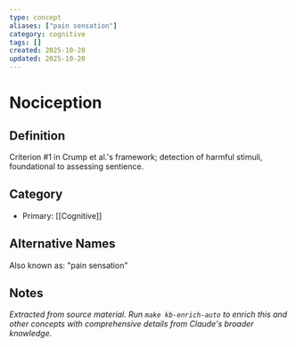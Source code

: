 ```yaml
---
type: concept
aliases: ["pain sensation"]
category: cognitive
tags: []
created: 2025-10-20
updated: 2025-10-20
---
```


# Nociception

## Definition

Criterion #1 in Crump et al.'s framework; detection of harmful stimuli, foundational to assessing sentience.

## Category

- Primary: [[Cognitive]]

## Alternative Names

Also known as: "pain sensation"

## Notes

*Extracted from source material. Run `make kb-enrich-auto` to enrich this and other concepts with comprehensive details from Claude's broader knowledge.*

